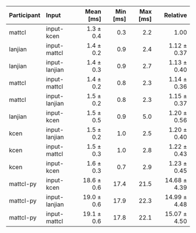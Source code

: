 | Participant | Input | Mean [ms] | Min [ms] | Max [ms] | Relative |
|:---|:---|---:|---:|---:|---:|
| mattcl | input-kcen | 1.3 ± 0.4 | 0.3 | 2.2 | 1.00 |
| lanjian | input-mattcl | 1.4 ± 0.2 | 0.9 | 2.4 | 1.12 ± 0.37 |
| lanjian | input-lanjian | 1.4 ± 0.3 | 0.9 | 2.7 | 1.13 ± 0.40 |
| mattcl | input-mattcl | 1.4 ± 0.2 | 0.8 | 2.3 | 1.14 ± 0.36 |
| mattcl | input-lanjian | 1.5 ± 0.2 | 0.8 | 2.3 | 1.15 ± 0.37 |
| lanjian | input-kcen | 1.5 ± 0.5 | 0.9 | 5.0 | 1.20 ± 0.56 |
| kcen | input-lanjian | 1.5 ± 0.2 | 1.0 | 2.5 | 1.20 ± 0.40 |
| kcen | input-mattcl | 1.5 ± 0.3 | 1.0 | 2.8 | 1.22 ± 0.43 |
| kcen | input-kcen | 1.6 ± 0.3 | 0.7 | 2.9 | 1.23 ± 0.45 |
| mattcl-py | input-kcen | 18.6 ± 0.6 | 17.4 | 21.5 | 14.68 ± 4.39 |
| mattcl-py | input-lanjian | 19.0 ± 0.6 | 17.9 | 22.3 | 14.99 ± 4.48 |
| mattcl-py | input-mattcl | 19.1 ± 0.6 | 17.8 | 22.1 | 15.07 ± 4.50 |
